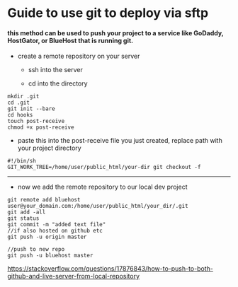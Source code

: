 # Guide to use git to deploy via sftp

#### this method can be used to push your project to a service like GoDaddy, HostGator, or BlueHost that is running git.


- create a remote repository on your server

  - ssh into the server

  - cd into the directory

```
mkdir .git
cd .git
git init --bare
cd hooks
touch post-receive
chmod +x post-receive
```

  - paste this into the post-receive file you just created, replace path with your project directory

```
#!/bin/sh
GIT_WORK_TREE=/home/user/public_html/your-dir git checkout -f
```

---------------------------

- now we add the remote repository to our local dev project

```
git remote add bluehost user@your_domain.com:/home/user/public_html/your_dir/.git
git add -all
git status
git commit -m "added text file"
//if also hosted on github etc
git push -u origin master

//push to new repo
git push -u bluehost master

```

https://stackoverflow.com/questions/17876843/how-to-push-to-both-github-and-live-server-from-local-repository
